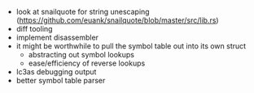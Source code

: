 * look at snailquote for string unescaping (https://github.com/euank/snailquote/blob/master/src/lib.rs)
* diff tooling
* implement disassembler
* it might be worthwhile to pull the symbol table out into its own struct
  * abstracting out symbol lookups
  * ease/efficiency of reverse lookups
* lc3as debugging output
* better symbol table parser
